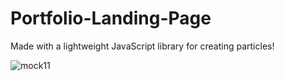 # Portfolio-Landing-Page

Made with a lightweight JavaScript library for creating particles!


![mock11](https://user-images.githubusercontent.com/107311665/203461452-d22a0d1d-22b5-47e9-a33a-e0b6340a5d52.png)



